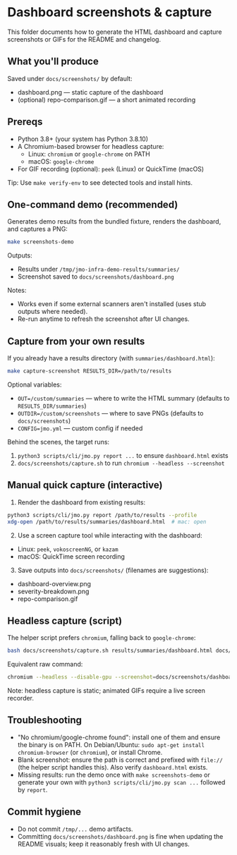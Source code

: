 # Dashboard screenshots & capture

This folder documents how to generate the HTML dashboard and capture screenshots or GIFs for the README and changelog.

## What you'll produce

Saved under `docs/screenshots/` by default:
- dashboard.png — static capture of the dashboard
- (optional) repo-comparison.gif — a short animated recording

## Prereqs

- Python 3.8+ (your system has Python 3.8.10)
- A Chromium-based browser for headless capture:
	- Linux: `chromium` or `google-chrome` on PATH
	- macOS: `google-chrome`
- For GIF recording (optional): `peek` (Linux) or QuickTime (macOS)

Tip: Use `make verify-env` to see detected tools and install hints.

## One-command demo (recommended)

Generates demo results from the bundled fixture, renders the dashboard, and captures a PNG:

```bash
make screenshots-demo
```

Outputs:
- Results under `/tmp/jmo-infra-demo-results/summaries/`
- Screenshot saved to `docs/screenshots/dashboard.png`

Notes:
- Works even if some external scanners aren't installed (uses stub outputs where needed).
- Re-run anytime to refresh the screenshot after UI changes.

## Capture from your own results

If you already have a results directory (with `summaries/dashboard.html`):

```bash
make capture-screenshot RESULTS_DIR=/path/to/results
```

Optional variables:
- `OUT=/custom/summaries` — where to write the HTML summary (defaults to `RESULTS_DIR/summaries`)
- `OUTDIR=/custom/screenshots` — where to save PNGs (defaults to `docs/screenshots`)
- `CONFIG=jmo.yml` — custom config if needed

Behind the scenes, the target runs:
1) `python3 scripts/cli/jmo.py report ...` to ensure `dashboard.html` exists
2) `docs/screenshots/capture.sh` to run `chromium --headless --screenshot`

## Manual quick capture (interactive)

1) Render the dashboard from existing results:

```bash
python3 scripts/cli/jmo.py report /path/to/results --profile
xdg-open /path/to/results/summaries/dashboard.html  # mac: open
```

2) Use a screen capture tool while interacting with the dashboard:
- Linux: `peek`, `vokoscreenNG`, or `kazam`
- macOS: QuickTime screen recording

3) Save outputs into `docs/screenshots/` (filenames are suggestions):
- dashboard-overview.png
- severity-breakdown.png
- repo-comparison.gif

## Headless capture (script)

The helper script prefers `chromium`, falling back to `google-chrome`:

```bash
bash docs/screenshots/capture.sh results/summaries/dashboard.html docs/screenshots
```

Equivalent raw command:

```bash
chromium --headless --disable-gpu --screenshot=docs/screenshots/dashboard.png file:///$(pwd)/results/summaries/dashboard.html
```

Note: headless capture is static; animated GIFs require a live screen recorder.

## Troubleshooting

- "No chromium/google-chrome found": install one of them and ensure the binary is on PATH. On Debian/Ubuntu: `sudo apt-get install chromium-browser` (or `chromium`), or install Chrome.
- Blank screenshot: ensure the path is correct and prefixed with `file://` (the helper script handles this). Also verify `dashboard.html` exists.
- Missing results: run the demo once with `make screenshots-demo` or generate your own with `python3 scripts/cli/jmo.py scan ...` followed by `report`.

## Commit hygiene

- Do not commit `/tmp/...` demo artifacts.
- Committing `docs/screenshots/dashboard.png` is fine when updating the README visuals; keep it reasonably fresh with UI changes.
